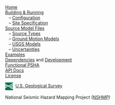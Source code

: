 [Home](home)  
[Building & Running](building-&-running)  
&nbsp;&nbsp;&nbsp;– [Configuration](calculation-configuration)  
&nbsp;&nbsp;&nbsp;– [Site Specification](site-specification)  
[Source Model Files](model-files)  
&nbsp;&nbsp;&nbsp;– [Source Types](source-types)  
&nbsp;&nbsp;&nbsp;– [Ground Motion Models](ground-motion-models)  
&nbsp;&nbsp;&nbsp;– [USGS Models](usgs-models)  
&nbsp;&nbsp;&nbsp;– [Uncertainties](uncertainties-in-nshms)  
[Examples](https://github.com/usgs/nshmp-haz/tree/master/etc/examples)  
[Dependencies](developer-tools) and [Development](developer-basics)  
[Functional PSHA](functional-psha)  
[API Docs](http://usgs.github.io/nshmp-haz/javadoc)  
[License](https://github.com/usgs/nshmp-haz/blob/master/LICENSE.md)

[<img valign="middle" src="images/usgs-icon.png">](https://www.usgs.gov) &nbsp;[U.S. Geological Survey](https://www.usgs.gov)

National Seismic Hazard Mapping Project ([NSHMP](https://earthquake.usgs.gov/hazards/))
